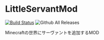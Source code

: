 # LittleServantMod

[![Build Status](https://travis-ci.org/shift02/LittleServantMod.svg?branch=master)](https://travis-ci.org/shift02/LittleServantMod)
![Github All Releases](https://img.shields.io/github/downloads/shift02/LittleServantMod/total.svg)


Minecraftの世界にサーヴァントを追加するMOD
